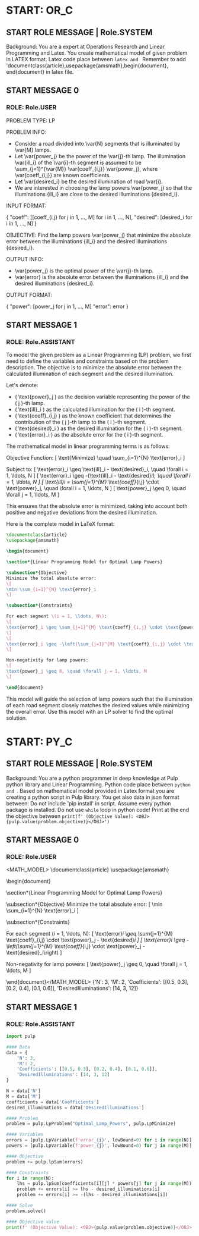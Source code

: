 # START: OR_C 
## START ROLE MESSAGE | Role.SYSTEM 
Background: You are a expert at Operations Research and Linear Programming and Latex. You create mathematical model of given problem in LATEX format. Latex code place between ```latex and ``` Remember to add 'documentclass{article},usepackage{amsmath},begin{document}, end{document} in latex file. 
## START MESSAGE 0 
### ROLE: Role.USER
<DESCRIPTION>
PROBLEM TYPE: LP

PROBLEM INFO: 

- Consider a road divided into \var{N} segments that is illuminated by \var{M} lamps.
- Let \var{power_j} be the power of the \var{j}-th lamp. The illumination \var{ill_i} of the \var{i}-th segment is assumed to be \sum_{j=1}^{\var{M}} \var{coeff_{i,j}} \var{power_j}, where \var{coeff_{i,j}} are known coefficients.
- Let \var{desired_i} be the desired illumination of road \var{i}. 
- We are interested in choosing the lamp powers \var{power_j} so that the illuminations {ill_i} are close to the desired illuminations {desired_i}. 

INPUT FORMAT: 

{
    "coeff": [[coeff_{i,j} for j in 1, ..., M] for i in 1, ..., N],
    "desired": [desired_i for i in 1, ..., N]
}

OBJECTIVE: Find the lamp powers \var{power_j} that minimize the absolute error between the illuminations {ill_i} and the desired illuminations {desired_i}.

OUTPUT INFO:

- \var{power_j} is the optimal power of the \var{j}-th lamp.
- \var{error} is the absolute error between the illuminations {ill_i} and the desired illuminations {desired_i}.

OUTPUT FORMAT:

{
    "power": [power_j for j in 1, ..., M]
    "error": error
}
</DESCRIPTION>


## START MESSAGE 1 
### ROLE: Role.ASSISTANT
To model the given problem as a Linear Programming (LP) problem, we first need to define the variables and constraints based on the problem description. The objective is to minimize the absolute error between the calculated illumination of each segment and the desired illumination.

Let's denote:
- \( \text{power}_j \) as the decision variable representing the power of the \( j \)-th lamp.
- \( \text{ill}_i \) as the calculated illumination for the \( i \)-th segment.
- \( \text{coeff}_{i,j} \) as the known coefficient that determines the contribution of the \( j \)-th lamp to the \( i \)-th segment.
- \( \text{desired}_i \) as the desired illumination for the \( i \)-th segment.
- \( \text{error}_i \) as the absolute error for the \( i \)-th segment.

The mathematical model in linear programming terms is as follows:

Objective Function:
\[
\text{Minimize} \quad \sum_{i=1}^{N} \text{error}_i
\]

Subject to:
\[
\text{error}_i \geq \text{ill}_i - \text{desired}_i, \quad \forall i = 1, \ldots, N
\]
\[
\text{error}_i \geq -(\text{ill}_i - \text{desired}_i), \quad \forall i = 1, \ldots, N
\]
\[
\text{ill}_i = \sum_{j=1}^{M} \text{coeff}_{i,j} \cdot \text{power}_j, \quad \forall i = 1, \ldots, N
\]
\[
\text{power}_j \geq 0, \quad \forall j = 1, \ldots, M
\]

This ensures that the absolute error is minimized, taking into account both positive and negative deviations from the desired illumination.

Here is the complete model in LaTeX format:

```latex
\documentclass{article}
\usepackage{amsmath}

\begin{document}

\section*{Linear Programming Model for Optimal Lamp Powers}

\subsection*{Objective}
Minimize the total absolute error:
\[
\min \sum_{i=1}^{N} \text{error}_i
\]

\subsection*{Constraints}

For each segment \(i = 1, \ldots, N\):
\[
\text{error}_i \geq \sum_{j=1}^{M} \text{coeff}_{i,j} \cdot \text{power}_j - \text{desired}_i
\]
\[
\text{error}_i \geq -\left(\sum_{j=1}^{M} \text{coeff}_{i,j} \cdot \text{power}_j - \text{desired}_i\right)
\]

Non-negativity for lamp powers:
\[
\text{power}_j \geq 0, \quad \forall j = 1, \ldots, M
\]

\end{document}
```

This model will guide the selection of lamp powers such that the illumination of each road segment closely matches the desired values while minimizing the overall error. Use this model with an LP solver to find the optimal solution.

# START: PY_C 
## START ROLE MESSAGE | Role.SYSTEM 
Background: You are a python programmer in deep knowledge at Pulp python library and Linear Programming. Python code place between ```python and ```. Based on mathematical model provided in Latex format you are creating a python script in Pulp library. You get also data in json format between: <DATA></DATA> Do not include 'pip install' in script. Assume every python package is installed. Do not use `while` loop in python code! Print at the end the objective between <OBJ></OBJ> `print(f' (Objective Value): <OBJ>{pulp.value(problem.objective)}</OBJ>')` 
## START MESSAGE 0 
### ROLE: Role.USER
<MATH_MODEL>
\documentclass{article}
\usepackage{amsmath}

\begin{document}

\section*{Linear Programming Model for Optimal Lamp Powers}

\subsection*{Objective}
Minimize the total absolute error:
\[
\min \sum_{i=1}^{N} \text{error}_i
\]

\subsection*{Constraints}

For each segment \(i = 1, \ldots, N\):
\[
\text{error}_i \geq \sum_{j=1}^{M} \text{coeff}_{i,j} \cdot \text{power}_j - \text{desired}_i
\]
\[
\text{error}_i \geq -\left(\sum_{j=1}^{M} \text{coeff}_{i,j} \cdot \text{power}_j - \text{desired}_i\right)
\]

Non-negativity for lamp powers:
\[
\text{power}_j \geq 0, \quad \forall j = 1, \ldots, M
\]

\end{document}</MATH_MODEL>
<DATA>
{'N': 3, 'M': 2, 'Coefficients': [[0.5, 0.3], [0.2, 0.4], [0.1, 0.6]], 'DesiredIlluminations': [14, 3, 12]}</DATA>


## START MESSAGE 1 
### ROLE: Role.ASSISTANT
```python
import pulp

#### Data
data = {
    'N': 3,
    'M': 2,
    'Coefficients': [[0.5, 0.3], [0.2, 0.4], [0.1, 0.6]],
    'DesiredIlluminations': [14, 3, 12]
}

N = data['N']
M = data['M']
coefficients = data['Coefficients']
desired_illuminations = data['DesiredIlluminations']

#### Problem
problem = pulp.LpProblem("Optimal_Lamp_Powers", pulp.LpMinimize)

#### Variables
errors = [pulp.LpVariable(f'error_{i}', lowBound=0) for i in range(N)]
powers = [pulp.LpVariable(f'power_{j}', lowBound=0) for j in range(M)]

#### Objective
problem += pulp.lpSum(errors)

#### Constraints
for i in range(N):
    lhs = pulp.lpSum(coefficients[i][j] * powers[j] for j in range(M))
    problem += errors[i] >= lhs - desired_illuminations[i]
    problem += errors[i] >= -(lhs - desired_illuminations[i])

#### Solve
problem.solve()

#### Objective value
print(f' (Objective Value): <OBJ>{pulp.value(problem.objective)}</OBJ>')
```

